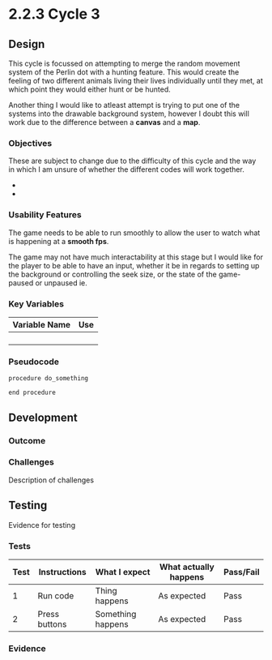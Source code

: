 # 2.2.3 Cycle 3

## Design

This cycle is focussed on attempting to merge the random movement system of the Perlin dot with a hunting feature. This would create the feeling of two different animals living their lives individually until they met, at which point they would either hunt or be hunted.&#x20;

Another thing I would like to atleast attempt is trying to put one of the systems into the drawable background system, however I doubt this will work due to the difference between a **canvas** and a **map**. &#x20;

### Objectives

These are subject to change due to the difficulty of this cycle and the way in which I am unsure of whether the different codes will work together.&#x20;

*
*

### Usability Features

The game needs to be able to run smoothly to allow the user to watch what is happening at a **smooth fps**.&#x20;

The game may not have much interactability at this stage but I would like for the player to be able to have an input, whether it be in regards to setting up the background or controlling the seek size, or the state of the game- paused or unpaused ie.&#x20;

### Key Variables

| Variable Name | Use |
| ------------- | --- |
|               |     |
|               |     |
|               |     |
|               |     |

### Pseudocode

```
procedure do_something
    
end procedure
```

## Development

### Outcome

### Challenges

Description of challenges

## Testing

Evidence for testing

### Tests

| Test | Instructions  | What I expect     | What actually happens | Pass/Fail |
| ---- | ------------- | ----------------- | --------------------- | --------- |
| 1    | Run code      | Thing happens     | As expected           | Pass      |
| 2    | Press buttons | Something happens | As expected           | Pass      |

### Evidence
